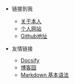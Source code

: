 <!-- _navbar.md -->

* 链接到我
  * [关于本人](http://www.bencao360.cn/#/home)
  * [个人网站](http://petcial.net/)
  * [Github地址](https://github.com/sinajia)


* 友情链接
  * [Docsify](https://docsify.js.org/#/)
  * [博客园](https://www.cnblogs.com/)
  * [Markdown 基本语法](https://markdown.com.cn/basic-syntax/)
